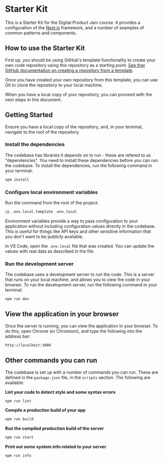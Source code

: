 # Starter Kit

This is a Starter Kit for the Digital Product Jam course. It provides a
configuration of the [Next.js](https://nextjs.org/) framework, and a number of
examples of common patterns and components.

## How to use the Starter Kit

First up, you should be using GitHub's template functionality to create your own
code repository using this repository as a starting point.
[See ther GitHub documentation on creating a repository from a template](https://docs.github.com/en/repositories/creating-and-managing-repositories/creating-a-repository-from-a-template).

Once you have created your own repository from this template, you can use Git to
clone the repository to your local machine.

When you have a local copy of your repository, you can proceed with the next
steps in this document.

## Getting Started

Ensure you have a local copy of the repository, and, in your terminal, navigate
to the root of the repository.

### Install the dependencies

The codebase has libraries it depends on to run - these are refered to as
"dependencies". You need to install these dependencies before you can run the
codebase. To install the dependencies, run the following command in your
terminal:

```bash
npm install
```

### Configure local environment variables

Run the command from the root of the project:

```bash
cp .env.local.template .env.local
```

Environment variables provide a way to pass configuration to your application
without including configuration values directly in the codebase. This is useful
for things like API keys and other sensitive information that you don't want to
be publicly available.

In VS Code, open the `.env.local` file that was created. You can update the
values with real data as described in the file.

### Run the development server

The codebase uses a development server to run the code. This is a server that
runs on your local machine, and allows you to view the code in your browser. To
run the development server, run the following command in your terminal:

```bash
npm run dev
```

## View the application in your browser

Once the server is running, you can view the application in your browser. To do
this, open Chrome (or Chromium), and type the following into the address bar:

```bash
http://localhost:3000
```

## Other commands you can run

The codebase is set up with a number of commands you can run. These are defined
in the `package.json` file, in the `scripts` section. The following are
available:

**Lint your code to detect style and some syntax errors**

```bash
npm run lint
```

**Compile a production build of your app**

```bash
npm run build
```

**Run the compiled production build of the server**

```bash
npm run start
```

**Print out some system info related to your server**

```bash
npm run info
```
